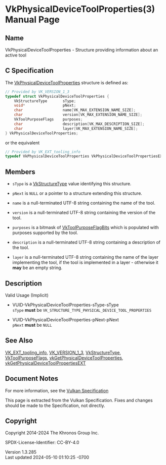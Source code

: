 # VkPhysicalDeviceToolProperties(3) Manual Page

## Name

VkPhysicalDeviceToolProperties - Structure providing information about
an active tool



## <a href="#_c_specification" class="anchor"></a>C Specification

The
[VkPhysicalDeviceToolProperties](https://registry.khronos.org/vulkan/specs/1.3-extensions/man/html/VkPhysicalDeviceToolProperties.html)
structure is defined as:

``` c
// Provided by VK_VERSION_1_3
typedef struct VkPhysicalDeviceToolProperties {
    VkStructureType       sType;
    void*                 pNext;
    char                  name[VK_MAX_EXTENSION_NAME_SIZE];
    char                  version[VK_MAX_EXTENSION_NAME_SIZE];
    VkToolPurposeFlags    purposes;
    char                  description[VK_MAX_DESCRIPTION_SIZE];
    char                  layer[VK_MAX_EXTENSION_NAME_SIZE];
} VkPhysicalDeviceToolProperties;
```

or the equivalent

``` c
// Provided by VK_EXT_tooling_info
typedef VkPhysicalDeviceToolProperties VkPhysicalDeviceToolPropertiesEXT;
```

## <a href="#_members" class="anchor"></a>Members

- `sType` is a [VkStructureType](https://registry.khronos.org/vulkan/specs/1.3-extensions/man/html/VkStructureType.html) value identifying
  this structure.

- `pNext` is `NULL` or a pointer to a structure extending this
  structure.

- `name` is a null-terminated UTF-8 string containing the name of the
  tool.

- `version` is a null-terminated UTF-8 string containing the version of
  the tool.

- `purposes` is a bitmask of
  [VkToolPurposeFlagBits](https://registry.khronos.org/vulkan/specs/1.3-extensions/man/html/VkToolPurposeFlagBits.html) which is populated
  with purposes supported by the tool.

- `description` is a null-terminated UTF-8 string containing a
  description of the tool.

- `layer` is a null-terminated UTF-8 string containing the name of the
  layer implementing the tool, if the tool is implemented in a layer -
  otherwise it **may** be an empty string.

## <a href="#_description" class="anchor"></a>Description

Valid Usage (Implicit)

- <a href="#VUID-VkPhysicalDeviceToolProperties-sType-sType"
  id="VUID-VkPhysicalDeviceToolProperties-sType-sType"></a>
  VUID-VkPhysicalDeviceToolProperties-sType-sType  
  `sType` **must** be
  `VK_STRUCTURE_TYPE_PHYSICAL_DEVICE_TOOL_PROPERTIES`

- <a href="#VUID-VkPhysicalDeviceToolProperties-pNext-pNext"
  id="VUID-VkPhysicalDeviceToolProperties-pNext-pNext"></a>
  VUID-VkPhysicalDeviceToolProperties-pNext-pNext  
  `pNext` **must** be `NULL`

## <a href="#_see_also" class="anchor"></a>See Also

[VK_EXT_tooling_info](https://registry.khronos.org/vulkan/specs/1.3-extensions/man/html/VK_EXT_tooling_info.html),
[VK_VERSION_1_3](https://registry.khronos.org/vulkan/specs/1.3-extensions/man/html/VK_VERSION_1_3.html),
[VkStructureType](https://registry.khronos.org/vulkan/specs/1.3-extensions/man/html/VkStructureType.html),
[VkToolPurposeFlags](https://registry.khronos.org/vulkan/specs/1.3-extensions/man/html/VkToolPurposeFlags.html),
[vkGetPhysicalDeviceToolProperties](https://registry.khronos.org/vulkan/specs/1.3-extensions/man/html/vkGetPhysicalDeviceToolProperties.html),
[vkGetPhysicalDeviceToolPropertiesEXT](https://registry.khronos.org/vulkan/specs/1.3-extensions/man/html/vkGetPhysicalDeviceToolPropertiesEXT.html)

## <a href="#_document_notes" class="anchor"></a>Document Notes

For more information, see the <a
href="https://registry.khronos.org/vulkan/specs/1.3-extensions/html/vkspec.html#VkPhysicalDeviceToolProperties"
target="_blank" rel="noopener">Vulkan Specification</a>

This page is extracted from the Vulkan Specification. Fixes and changes
should be made to the Specification, not directly.

## <a href="#_copyright" class="anchor"></a>Copyright

Copyright 2014-2024 The Khronos Group Inc.

SPDX-License-Identifier: CC-BY-4.0

Version 1.3.285  
Last updated 2024-05-10 01:10:25 -0700
